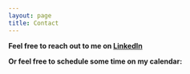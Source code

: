 ```yaml
---
layout: page
title: Contact
---
```


**Feel free to reach out to me on [LinkedIn](https://www.linkedin.com/in/bowen-kruse-b04364196/)**

**Or feel free to schedule some time on my calendar:** 

<!-- Calendly inline widget begin -->
<div class="calendly-inline-widget" data-url="https://calendly.com/bowentkruse/30min" style="min-width:320px;height:700px;"></div>
<script type="text/javascript" src="https://assets.calendly.com/assets/external/widget.js" async></script>
<!-- Calendly inline widget end -->